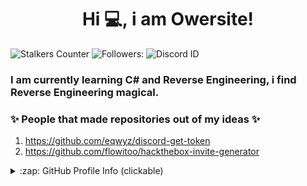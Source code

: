<h1 align="center">Hi 💻, i am Owersite!</h1>

![Stalkers Counter](https://badges.pufler.dev/visits/Owersite/Owersite?style=for-the-badge&color=red&logo=github&label=Stalkers+Counter)
![Followers:](https://img.shields.io/github/followers/owersite?style=for-the-badge&color=red) ![Discord ID](https://img.shields.io/badge/Discord-Owersite%237777-red?style=for-the-badge) 



### I am currently learning C# and Reverse Engineering, i find Reverse Engineering magical.


### ✨ People that made repositories out of my ideas ✨
1. https://github.com/eqwyz/discord-get-token
2. https://github.com/flowitoo/hackthebox-invite-generator


<details>
  <summary>:zap: GitHub Profile Info (clickable) </summary>
  <h1 align="center">Profile Status</h1>
  <details>
    <summary>:zap: Languages (clickabe) </summary>
  <img align="center" alt="Most used languages" src="https://github-readme-stats.vercel.app/api/top-langs/?username=owersite&bg_color=30,e96443,904e95&title_color=fff&text_color=fff&layout=compact)](https://github.com/anuraghazra/github-readme-stats)" />
    </details>
  
  <details>
    <summary>:zap: GitHub Status (clickable)</summary>
  <img align="center" alt="GitHub Stats" src="https://github-readme-stats.vercel.app/api?username=holly-hacker&bg_color=30,e96443,904e95&title_color=fff&text_color=fff&count_private=true&show_icons=true" />
</details>

